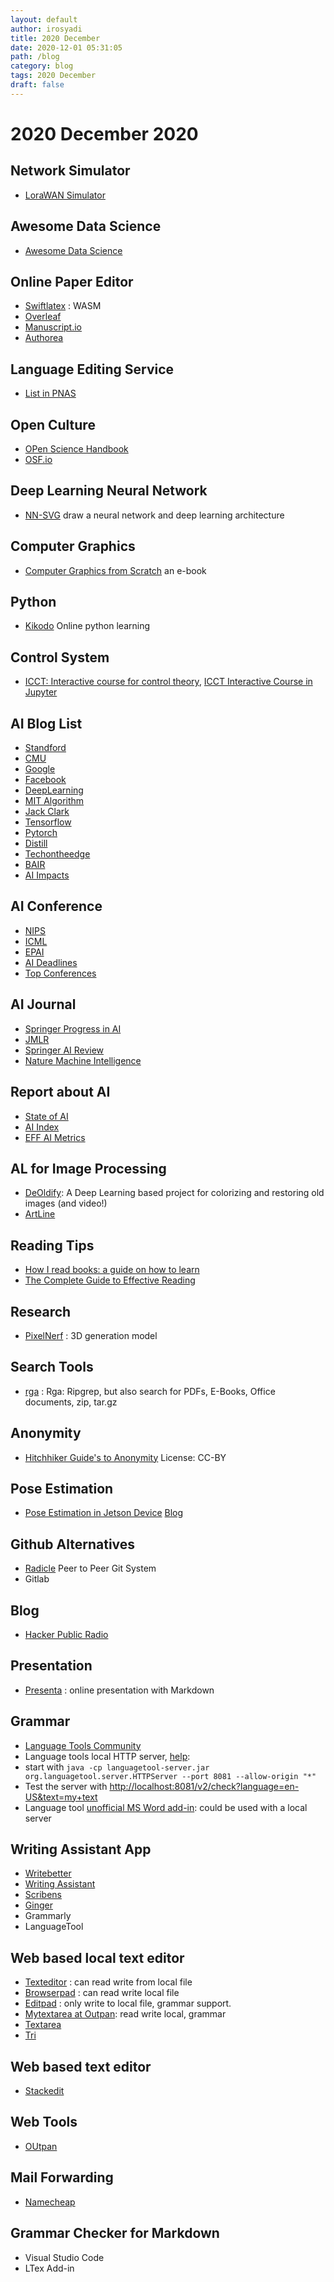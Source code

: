```yaml
---
layout: default
author: irosyadi
title: 2020 December
date: 2020-12-01 05:31:05
path: /blog
category: blog
tags: 2020 December
draft: false
---
```



# 2020 December 2020

## Network Simulator
- [LoraWAN Simulator](https://github.com/kartben/lorawan-node-simulator)

## Awesome Data Science
- [Awesome Data Science](https://github.com/academic/awesome-datascience)

## Online Paper Editor
- [Swiftlatex](https://www.swiftlatex.com/) : WASM
- [Overleaf](https://www.overleaf.com/)
- [Manuscript.io](https://www.manuscripts.io)
- [Authorea](https://authorea.com/)

## Language Editing Service
- [List in PNAS](https://www.pnas.org/page/authors/language-editing)

## Open Culture
- [OPen Science Handbook](https://open-science-training-handbook.gitbook.io/book/)
- [OSF.io](https://osf.io/)

## Deep Learning Neural Network
- [NN-SVG](https://alexlenail.me/NN-SVG/index.html) draw a neural network and deep learning architecture

## Computer Graphics
- [Computer Graphics from Scratch](https://www.gabrielgambetta.com/computer-graphics-from-scratch/introduction.html) an e-book

## Python
- [Kikodo](https://www.kikodo.io/) Online python learning

## Control System
- [ICCT: Interactive course for control theory](https://icct.cafre.unipi.it/home), [ICCT Interactive Course in Jupyter](https://icct.riteh.hr/hub/login)

## AI Blog List
- [Standford](http://ai.stanford.edu/blog/)
- [CMU](https://blog.ml.cmu.edu/)
- [Google](https://ai.googleblog.com/)
- [Facebook](https://ai.facebook.com/blog/?page=1)
- [DeepLearning](https://www.deeplearning.ai/thebatch/)
- [MIT Algorithm](https://forms.technologyreview.com/the-algorithm/)
- [Jack Clark](https://jack-clark.net/)
- [Tensorflow](https://blog.tensorflow.org/)
- [Pytorch](https://pytorch.org/blog/)
- [Distill](https://distill.pub/)
- [Techontheedge](https://www.techontheedge.com/)
- [BAIR](https://bair.berkeley.edu/blog/)
- [AI Impacts](https://aiimpacts.org/)

## AI Conference
- [NIPS](https://nips.cc/)
- [ICML](https://icml.cc/)
- [EPAI](http://dmip.webs.upv.es/EPAI2020/)
- [AI Deadlines](https://aideadlin.es/?sub=ML,CV,NLP,RO,SP,DM)
- [Top Conferences](http://www.guide2research.com/topconf/machine-learning)

## AI Journal
- [Springer Progress in AI](https://www.springer.com/journal/13748)
- [JMLR](https://www.jmlr.org/)
- [Springer AI Review](https://www.springer.com/journal/10462)
- [Nature Machine Intelligence](https://www.nature.com/natmachintell/)

## Report about AI
- [State of AI](https://www.stateof.ai/)
- [AI Index](https://hai.stanford.edu/research/ai-index-2019)
- [EFF AI Metrics](https://www.eff.org/ai/metrics)

## AL for Image Processing
- [DeOldify](https://github.com/jantic/DeOldify): A Deep Learning based project for colorizing and restoring old images (and video!)
- [ArtLine](https://github.com/vijishmadhavan/ArtLine)

## Reading Tips
- [How I read books: a guide on how to learn](https://denzhadanov.com/how-i-read-books-a-guide-on-how-to-learn-a943123a4aeb)
- [The Complete Guide to Effective Reading](https://maartenvandoorn.nl/reading-guide/)

## Research
- [PixelNerf](https://alexyu.net/pixelnerf/) : 3D generation model

## Search Tools
- [rga](https://phiresky.github.io/blog/2019/rga--ripgrep-for-zip-targz-docx-odt-epub-jpg/) : Rga: Ripgrep, but also search for PDFs, E-Books, Office documents, zip, tar.gz

## Anonymity
- [Hitchhiker Guide's to Anonymity](https://anonymousplanet.github.io/thgtoa/guide.html) License: CC-BY

## Pose Estimation
- [Pose Estimation in Jetson Device](https://github.com/NVIDIA-AI-IOT/deepstream_pose_estimation) [Blog](https://developer.nvidia.com/blog/creating-a-human-pose-estimation-application-with-deepstream-sdk/)

## Github Alternatives
- [Radicle](http://radicle.xyz/#/beta) Peer to Peer Git System
- Gitlab

## Blog
- [Hacker Public Radio](https://hackerpublicradio.org/)

## Presentation
- [Presenta](https://play.presenta.cc/) : online presentation with Markdown

## Grammar
- [Language Tools Community](https://community.languagetool.org/)
- Language tools local HTTP server, [help](https://dev.languagetool.org/http-server):
- start with `java -cp languagetool-server.jar org.languagetool.server.HTTPServer --port 8081 --allow-origin "*"`
- Test the server with [http://localhost:8081/v2/check?language=en-US&text=my+text](http://localhost:8081/v2/check?language=en-US&text=my+text)
- Language tool [unofficial MS Word add-in](https://github.com/jaumeortola/languagetool-msword10-addin): could be used with a local server

## Writing Assistant App
- [Writebetter](https://app.writebetter.io/)
- [Writing Assistant](https://www.writing-assistant.com/)
- [Scribens](https://www.scribens.com/)
- [Ginger](https://www.gingersoftware.com/grammarcheck)
- Grammarly
- LanguageTool

## Web based local text editor
- [Texteditor](https://texteditor.co/) : can read write from local file
- [Browserpad](https://browserpad.org/#) : can read write local file
- [Editpad](https://www.editpad.org/) : only write to local file, grammar support.
- [Mytextarea at Outpan](https://www.outpan.com/app/e7d5b37405/mytextarea): read write local, grammar
- [Textarea](https://textarea.online/)
- [Tri](https://trix-editor.org/)

## Web based text editor
- [Stackedit](https://stackedit.io/)

## Web Tools
- [OUtpan](https://www.outpan.com/)

## Mail Forwarding
- [Namecheap](https://www.namecheap.com/support/knowledgebase/article.aspx/308/2214/how-to-set-up-free-email-forwarding)

## Grammar Checker for Markdown
- Visual Studio Code
- LTex Add-in